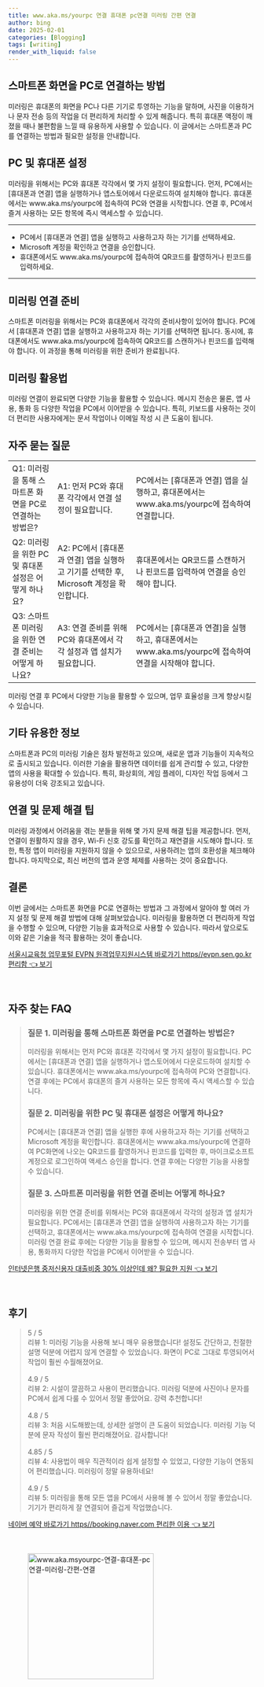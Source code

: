 ```yaml
---
title: www.aka.ms/yourpc 연결 휴대폰 pc연결 미러링 간편 연결
author: bing
date: 2025-02-01
categories: [Blogging]
tags: [writing]
render_with_liquid: false
---
```



<h2 id='스마트폰 화면을 PC로 연결하는 방법'>스마트폰 화면을 PC로 연결하는 방법</h2>

<p>미러링은 휴대폰의 화면을 PC나 다른 기기로 투영하는 기능을 말하며, 사진을 이용하거나 문자 전송 등의 작업을 더 편리하게 처리할 수 있게 해줍니다. 특히 휴대폰 액정이 깨졌을 때나 불편함을 느낄 때 유용하게 사용할 수 있습니다. 이 글에서는 스마트폰과 PC를 연결하는 방법과 필요한 설정을 안내합니다.</p>

<h2 id='PC 및 휴대폰 설정'>PC 및 휴대폰 설정</h2>

<p>미러링을 위해서는 PC와 휴대폰 각각에서 몇 가지 설정이 필요합니다. 먼저, PC에서는 [휴대폰과 연결] 앱을 실행하거나 앱스토어에서 다운로드하여 설치해야 합니다. 휴대폰에서는 www.aka.ms/yourpc에 접속하여 PC와 연결을 시작합니다. 연결 후, PC에서 즐겨 사용하는 모든 항목에 즉시 액세스할 수 있습니다.</p>

<hr />

<ul>
    <li>PC에서 [휴대폰과 연결] 앱을 실행하고 사용하고자 하는 기기를 선택하세요.</li>
    <li>Microsoft 계정을 확인하고 연결을 승인합니다.</li>
    <li>휴대폰에서도 www.aka.ms/yourpc에 접속하여 QR코드를 촬영하거나 핀코드를 입력하세요.</li>
</ul>

<hr />

<h2 id='미러링 연결 준비'>미러링 연결 준비</h2>

<p>스마트폰 미러링을 위해서는 PC와 휴대폰에서 각각의 준비사항이 있어야 합니다. PC에서 [휴대폰과 연결] 앱을 실행하고 사용하고자 하는 기기를 선택하면 됩니다. 동시에, 휴대폰에서도 www.aka.ms/yourpc에 접속하여 QR코드를 스캔하거나 핀코드를 입력해야 합니다. 이 과정을 통해 미러링을 위한 준비가 완료됩니다.</p>

<h2 id='미러링 활용법'>미러링 활용법</h2>

<p>미러링 연결이 완료되면 다양한 기능을 활용할 수 있습니다. 메시지 전송은 물론, 앱 사용, 통화 등 다양한 작업을 PC에서 이어받을 수 있습니다. 특히, 키보드를 사용하는 것이 더 편리한 사용자에게는 문서 작업이나 이메일 작성 시 큰 도움이 됩니다.</p>

<h2 id='자주 묻는 질문'>자주 묻는 질문</h2>

<table>
    <tr>
        <td>Q1: 미러링을 통해 스마트폰 화면을 PC로 연결하는 방법은?</td>
        <td>A1: 먼저 PC와 휴대폰 각각에서 연결 설정이 필요합니다.</td>
        <td>PC에서는 [휴대폰과 연결] 앱을 실행하고, 휴대폰에서는 www.aka.ms/yourpc에 접속하여 연결합니다.</td>
    </tr>
    <tr>
        <td>Q2: 미러링을 위한 PC 및 휴대폰 설정은 어떻게 하나요?</td>
        <td>A2: PC에서 [휴대폰과 연결] 앱을 실행하고 기기를 선택한 후, Microsoft 계정을 확인합니다.</td>
        <td>휴대폰에서는 QR코드를 스캔하거나 핀코드를 입력하여 연결을 승인해야 합니다.</td>
    </tr>
    <tr>
        <td>Q3: 스마트폰 미러링을 위한 연결 준비는 어떻게 하나요?</td>
        <td>A3: 연결 준비를 위해 PC와 휴대폰에서 각각 설정과 앱 설치가 필요합니다.</td>
        <td>PC에서는 [휴대폰과 연결]을 실행하고, 휴대폰에서는 www.aka.ms/yourpc에 접속하여 연결을 시작해야 합니다.</td>
    </tr>
</table>

<p>미러링 연결 후 PC에서 다양한 기능을 활용할 수 있으며, 업무 효율성을 크게 향상시킬 수 있습니다.</p>

<h2 id='기타 유용한 정보'>기타 유용한 정보</h2>

<p>스마트폰과 PC의 미러링 기술은 점차 발전하고 있으며, 새로운 앱과 기능들이 지속적으로 출시되고 있습니다. 이러한 기술을 활용하면 데이터를 쉽게 관리할 수 있고, 다양한 앱의 사용을 확대할 수 있습니다. 특히, 화상회의, 게임 플레이, 디자인 작업 등에서 그 유용성이 더욱 강조되고 있습니다.</p>

<h2 id='연결 및 문제 해결 팁'>연결 및 문제 해결 팁</h2>

<p>미러링 과정에서 어려움을 겪는 분들을 위해 몇 가지 문제 해결 팁을 제공합니다. 먼저, 연결이 원활하지 않을 경우, Wi-Fi 신호 강도를 확인하고 재연결을 시도해야 합니다. 또한, 특정 앱이 미러링을 지원하지 않을 수 있으므로, 사용하려는 앱의 호환성을 체크해야 합니다. 마지막으로, 최신 버전의 앱과 운영 체제를 사용하는 것이 중요합니다.</p>

<h2 id='결론'>결론</h2>

<p>이번 글에서는 스마트폰 화면을 PC로 연결하는 방법과 그 과정에서 알아야 할 여러 가지 설정 및 문제 해결 방법에 대해 살펴보았습니다. 미러링을 활용하면 더 편리하게 작업을 수행할 수 있으며, 다양한 기능을 효과적으로 사용할 수 있습니다. 따라서 앞으로도 이와 같은 기술을 적극 활용하는 것이 좋습니다.</p>


<p><a class="click-button" title="서울시교육청 업무포털 EVPN 원격업무지원시스템 바로가기 https//evpn.sen.go.kr 편리함" href="https://aptwhite.github.io/posts/%EC%84%9C%EC%9A%B8%EC%8B%9C%EA%B5%90%EC%9C%A1%EC%B2%AD-%EC%97%85%EB%AC%B4%ED%8F%AC%ED%84%B8-EVPN-%EC%9B%90%EA%B2%A9%EC%97%85%EB%AC%B4%EC%A7%80%EC%9B%90%EC%8B%9C%EC%8A%A4%ED%85%9C-%EB%B0%94%EB%A1%9C%EA%B0%80%EA%B8%B0-httpsevpn.sen.go.kr-%ED%8E%B8%EB%A6%AC%ED%95%A8/" rel="dofollow">서울시교육청 업무포털 EVPN 원격업무지원시스템 바로가기 https//evpn.sen.go.kr 편리함 👈 보기</a></p><br>
<h2 id='자주_찾는_FAQ'>자주 찾는 FAQ</h2>
<div itemscope="" itemtype="https://schema.org/FAQPage"> 
<blockquote> 
<div itemscope="" itemprop="mainEntity" itemtype="https://schema.org/Question"> 
<h3 itemprop="name">질문 1. 미러링을 통해 스마트폰 화면을 PC로 연결하는 방법은?</h3> 
<div itemscope="" itemprop="acceptedAnswer" itemtype="https://schema.org/Answer"> 
<span itemprop="text"> 
<p>미러링을 위해서는 먼저 PC와 휴대폰 각각에서 몇 가지 설정이 필요합니다. PC에서는 [휴대폰과 연결] 앱을 실행하거나 앱스토어에서 다운로드하여 설치할 수 있습니다. 휴대폰에서는 www.aka.ms/yourpc에 접속하여 PC와 연결합니다. 연결 후에는 PC에서 휴대폰의 즐겨 사용하는 모든 항목에 즉시 액세스할 수 있습니다.</p> 
</span> 
</div> 
</div> 
<div itemscope="" itemprop="mainEntity" itemtype="https://schema.org/Question"> 
<h3 itemprop="name">질문 2. 미러링을 위한 PC 및 휴대폰 설정은 어떻게 하나요?</h3> 
<div itemscope="" itemprop="acceptedAnswer" itemtype="https://schema.org/Answer"> 
<span itemprop="text"> 
<p>PC에서는 [휴대폰과 연결] 앱을 실행한 후에 사용하고자 하는 기기를 선택하고 Microsoft 계정을 확인합니다. 휴대폰에서는 www.aka.ms/yourpc에 연결하여 PC화면에 나오는 QR코드를 촬영하거나 핀코드를 입력한 후, 마이크로소프트 계정으로 로그인하여 액세스 승인을 합니다. 연결 후에는 다양한 기능을 사용할 수 있습니다.</p> 
</span> 
</div> 
</div> 
<div itemscope="" itemprop="mainEntity" itemtype="https://schema.org/Question"> 
<h3 itemprop="name">질문 3. 스마트폰 미러링을 위한 연결 준비는 어떻게 하나요?</h3> 
<div itemscope="" itemprop="acceptedAnswer" itemtype="https://schema.org/Answer"> 
<span itemprop="text"> 
<p>미러링을 위한 연결 준비를 위해서는 PC와 휴대폰에서 각각의 설정과 앱 설치가 필요합니다. PC에서는 [휴대폰과 연결] 앱을 실행하여 사용하고자 하는 기기를 선택하고, 휴대폰에서는 www.aka.ms/yourpc에 접속하여 연결을 시작합니다. 미러링 연결 완료 후에는 다양한 기능을 활용할 수 있으며, 메시지 전송부터 앱 사용, 통화까지 다양한 작업을 PC에서 이어받을 수 있습니다.</p> 
</span> 
</div> 
</div> 
</blockquote> 
</div>
<p><a class="click-button" title="인터넷은행 중저신용자 대출비중 30% 이상인데 왜? 필요한 지원" href="https://aptwhite.github.io/posts/%EC%9D%B8%ED%84%B0%EB%84%B7%EC%9D%80%ED%96%89-%EC%A4%91%EC%A0%80%EC%8B%A0%EC%9A%A9%EC%9E%90-%EB%8C%80%EC%B6%9C%EB%B9%84%EC%A4%91-30-%EC%9D%B4%EC%83%81%EC%9D%B8%EB%8D%B0-%EC%99%9C-%ED%95%84%EC%9A%94%ED%95%9C-%EC%A7%80%EC%9B%90/" rel="dofollow">인터넷은행 중저신용자 대출비중 30% 이상인데 왜? 필요한 지원 👈 보기</a></p><br>
<h2 id='후기'>후기</h2>
<div itemscope itemtype="https://schema.org/Product">
  <blockquote>
  <div itemprop="review" itemscope itemtype="https://schema.org/Review">
      <div itemprop="reviewRating" itemscope itemtype="https://schema.org/Rating"> <span itemprop="ratingValue">5</span> / <span itemprop="bestRating">5</span> </div>
      <span itemprop="reviewBody">리뷰 1: 미러링 기능을 사용해 보니 매우 유용했습니다! 설정도 간단하고, 친절한 설명 덕분에 어렵지 않게 연결할 수 있었습니다. 화면이 PC로 그대로 투영되어서 작업이 훨씬 수월해졌어요.</span>
  </div>
  <br>
  <div itemprop="review" itemscope itemtype="https://schema.org/Review">
      <div itemprop="reviewRating" itemscope itemtype="https://schema.org/Rating"> <span itemprop="ratingValue">4.9</span> / <span itemprop="bestRating">5</span> </div>
      <span itemprop="reviewBody">리뷰 2: 시설이 깔끔하고 사용이 편리했습니다. 미러링 덕분에 사진이나 문자를 PC에서 쉽게 다룰 수 있어서 정말 좋았어요. 강력 추천합니다!</span>
  </div>
  <br>
  <div itemprop="review" itemscope itemtype="https://schema.org/Review">
      <div itemprop="reviewRating" itemscope itemtype="https://schema.org/Rating"> <span itemprop="ratingValue">4.8</span> / <span itemprop="bestRating">5</span> </div>
      <span itemprop="reviewBody">리뷰 3: 처음 시도해봤는데, 상세한 설명이 큰 도움이 되었습니다. 미러링 기능 덕분에 문자 작성이 훨씬 편리해졌어요. 감사합니다!</span>
  </div>
  <br>
  <div itemprop="review" itemscope itemtype="https://schema.org/Review">
      <div itemprop="reviewRating" itemscope itemtype="https://schema.org/Rating"> <span itemprop="ratingValue">4.85</span> / <span itemprop="bestRating">5</span> </div>
      <span itemprop="reviewBody">리뷰 4: 사용법이 매우 직관적이라 쉽게 설정할 수 있었고, 다양한 기능이 연동되어 편리했습니다. 미러링이 정말 유용하네요!</span>
  </div>
  <br>
  <div itemprop="review" itemscope itemtype="https://schema.org/Review">
      <div itemprop="reviewRating" itemscope itemtype="https://schema.org/Rating"> <span itemprop="ratingValue">4.9</span> / <span itemprop="bestRating">5</span> </div>
      <span itemprop="reviewBody">리뷰 5: 미러링을 통해 모든 앱을 PC에서 사용해 볼 수 있어서 정말 좋았습니다. 기기가 편리하게 잘 연결되어 즐겁게 작업했습니다.</span>
  </div>
  </blockquote>
</div>
<p><a class="click-button" title="네이버 예약 바로가기 https//booking.naver.com 편리한 이용" href="https://aptwhite.github.io/posts/%EB%84%A4%EC%9D%B4%EB%B2%84-%EC%98%88%EC%95%BD-%EB%B0%94%EB%A1%9C%EA%B0%80%EA%B8%B0-httpsbooking.naver.com-%ED%8E%B8%EB%A6%AC%ED%95%9C-%EC%9D%B4%EC%9A%A9/" rel="dofollow">네이버 예약 바로가기 https//booking.naver.com 편리한 이용 👈 보기</a></p><br>
<figure class="image"><img src="https://aptwhite.github.io/assets/img/thumbnail/www.aka.msyourpc-연결-휴대폰-pc연결-미러링-간편-연결.webp" alt="www.aka.msyourpc-연결-휴대폰-pc연결-미러링-간편-연결" width="256" height="256"></figure>